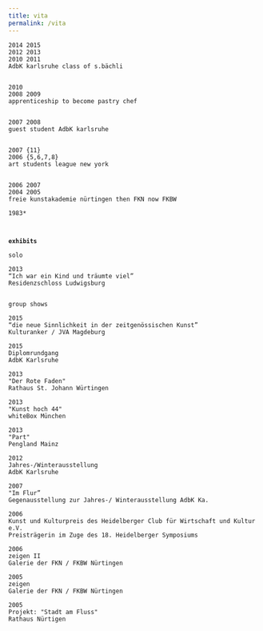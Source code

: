```yaml
---
title: vita
permalink: /vita
---
```



    2014 2015 
    2012 2013
    2010 2011
    AdbK karlsruhe class of s.bächli
    
    
    2010 
    2008 2009
    apprenticeship to become pastry chef
    
    
    2007 2008 
    guest student AdbK karlsruhe
    
    
    2007 {11}
    2006 {5,6,7,8} 
    art students league new york
    
    
    2006 2007
    2004 2005
    freie kunstakademie nürtingen then FKN now FKBW
    
    1983*
    
     

**`exhibits`**

    solo

    2013
    “Ich war ein Kind und träumte viel”
    Residenzschloss Ludwigsburg


    group shows

    2015
    “die neue Sinnlichkeit in der zeitgenössischen Kunst”
    Kulturanker / JVA Magdeburg
            
    2015
    Diplomrundgang
    AdbK Karlsruhe 
            
    2013
    "Der Rote Faden"
    Rathaus St. Johann Würtingen
            
    2013
    "Kunst hoch 44"
    whiteBox München
            
    2013
    "Part"
    Pengland Mainz
            
    2012
    Jahres-/Winterausstellung
    AdbK Karlsruhe 
            
    2007
    "Im Flur”
    Gegenausstellung zur Jahres-/ Winterausstellung AdbK Ka. 

    2006
    Kunst und Kulturpreis des Heidelberger Club für Wirtschaft und Kultur e.V.
    Preisträgerin im Zuge des 18. Heidelberger Symposiums
            
    2006
    zeigen II
    Galerie der FKN / FKBW Nürtingen
            
    2005
    zeigen
    Galerie der FKN / FKBW Nürtingen
            
    2005
    Projekt: "Stadt am Fluss"
    Rathaus Nürtigen

